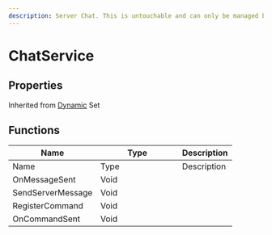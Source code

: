 ```yaml
---
description: Server Chat. This is untouchable and can only be managed by BrickCore scripts.
---
```


# ChatService

## Properties

Inherited from [Dynamic](https://docs.brickverse.co/bricklua-lua-references-manual/dymanic) Set

## Functions

<table data-header-hidden data-full-width="false"><thead><tr><th>Name</th><th width="145.33333333333331">Type</th><th>Description</th></tr></thead><tbody><tr><td>Name</td><td>Type</td><td>Description</td></tr><tr><td>OnMessageSent</td><td>Void</td><td></td></tr><tr><td>SendServerMessage</td><td>Void</td><td></td></tr><tr><td>RegisterCommand</td><td>Void</td><td></td></tr><tr><td>OnCommandSent</td><td>Void</td><td></td></tr></tbody></table>
